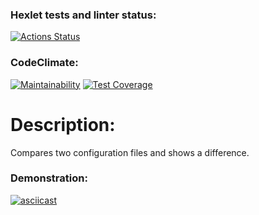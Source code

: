 ### Hexlet tests and linter status:
[![Actions Status](https://github.com/feot/frontend-project-46/workflows/hexlet-check/badge.svg)](https://github.com/feot/frontend-project-46/actions)

### CodeClimate:
[![Maintainability](https://api.codeclimate.com/v1/badges/60a9181dbb52103a5d77/maintainability)](https://codeclimate.com/github/feot/frontend-project-46/maintainability)
[![Test Coverage](https://api.codeclimate.com/v1/badges/60a9181dbb52103a5d77/test_coverage)](https://codeclimate.com/github/feot/frontend-project-46/test_coverage)

# Description:
Compares two configuration files and shows a difference.

### Demonstration:
[![asciicast](https://asciinema.org/a/547242.svg)](https://asciinema.org/a/547242)